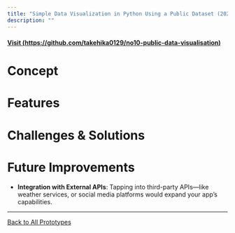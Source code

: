 ```yaml
---
title: "Simple Data Visualization in Python Using a Public Dataset (2025/02/)"
description: ""
---
```


#### [Visit (https://github.com/takehika0129/no10-public-data-visualisation)](https://github.com/takehika0129/no10-public-data-visualisation)

# **Concept**

# **Features**

# **Challenges & Solutions**
  
# **Future Improvements**
- **Integration with External APIs**: Tapping into third-party APIs—like weather services, or social media platforms would expand your app’s capabilities. 

  
---
[Back to All Prototypes](../index.md)
